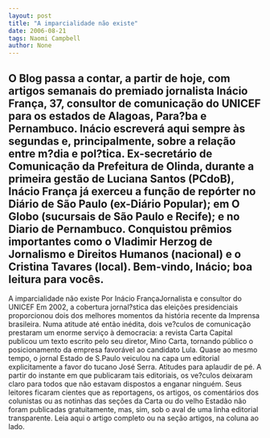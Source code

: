 ```yaml
---
layout: post
title: "A imparcialidade não existe"
date: 2006-08-21
tags: Naomi Campbell
author: None
---
```

O Blog passa a contar, a partir de hoje, com artigos semanais do premiado jornalista Inácio França, 37, consultor de comunicação do UNICEF para os estados de Alagoas, Para?ba e Pernambuco.
Inácio escreverá aqui sempre às segundas e, principalmente, sobre a relação entre m?dia e pol?tica.
Ex-secretário de Comunicação da Prefeitura de Olinda, durante a primeira gestão de Luciana Santos (PCdoB), Inácio França já exerceu a função de repórter no Diário de São Paulo (ex-Diário Popular); em O Globo (sucursais de São Paulo e Recife); e no Diario de Pernambuco. Conquistou prêmios importantes como o Vladimir Herzog de Jornalismo e Direitos Humanos (nacional) e o Cristina Tavares (local).
Bem-vindo, Inácio; boa leitura para vocês.
--------------------------
A imparcialidade não existe
Por Inácio FrançaJornalista e consultor do UNICEF
Em 2002, a cobertura jornal?stica das eleições presidenciais proporcionou dois dos melhores momentos da história recente da Imprensa brasileira. Numa atitude até então inédita, dois ve?culos de comunicação prestaram um enorme serviço à democracia: a revista Carta Capital publicou um texto escrito pelo seu diretor, Mino Carta, tornando público o posicionamento da empresa favorável ao candidato Lula. Quase ao mesmo tempo, o jornal Estado de S.Paulo veiculou na capa um editorial explicitamente a favor do tucano José Serra.
Atitudes para aplaudir de pé.
A partir do instante em que publicaram tais editoriais, os ve?culos deixaram claro para todos que não estavam dispostos a enganar ninguém. Seus leitores ficaram cientes que as reportagens, os artigos, os comentários dos colunistas ou as notinhas das seções da Carta ou do velho Estadão não foram publicadas gratuitamente, mas, sim, sob o aval de uma linha editorial transparente.
Leia aqui o artigo completo ou na seção artigos, na coluna ao lado. 